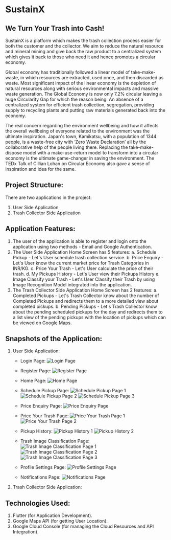 # SustainX
## We Turn Your Trash into Cash!

SustainX is a platform which makes the trash collection process easier for both the customer and the collector. We aim to reduce the natural resource and mineral mining and give back the raw product to a centralized system which gives it back to those who need it and hence promotes a circular economy.

Global economy has traditionally followed a linear model of take-make-waste, in which resources are extracted, used once, and then discarded as waste. Most significant impact of the linear economy is the depletion of natural resources along with serious environmental impacts and massive waste generation. 
The Global Economy is now only 7.2% circular leaving a huge Circularity Gap for which the reason being: An absence of a centralized system for efficient trash collection, segregation, providing supply to recycling plants and putting raw materials generated back into the economy.

The real concern regarding the environment wellbeing and how it affects the overall wellbeing of everyone related to the environment was the ultimate inspiration. Japan's town, Kamikatsu, with a population of 1344 people, is a waste-free city with ‘Zero Waste Declaration’ all by the collaborative help of the people living there. Replacing the take-make-dispose model with a make-use-return model to transform into a circular economy is the ultimate game-changer in saving the environment. The TEDx Talk of Cillian Lohan on Circular Economy also gave a sense of inspiration and idea for the same.

## Project Structure:
There are two applications in the project:
1. User Side Application
2. Trash Collector Side Application

## Application Features:
1. The user of the application is able to register and login onto the application using two methods - Email and Google Authentication.
2. The User Side Application Home Screen has 5 features:
   a. Schedule Pickup - Let's User schedule trash collection service.
   b. Price Enquiry - Let's User know the current market price for Trash Categories in INR/KG.
   c. Price Your Trash - Let's User calculate the price of their trash.
   d. My Pickups History - Let's User view their Pickups History
   e. Image Classify your Trash - Let's User Classify their Trash by using Image Recognition Model integrated into the application.
3. The Trash Collector Side Application Home Screen has 2 features:
   a. Completed Pickups - Let's Trash Collector know about the number of Completed Pickups and redirects them to a more detailed view about completed pickups.
   b. Pending Pickups - Let's Trash Collector know about the pending scheduled pickups for the day and redirects them to a list view of the pending pickups with the location of pickups which can be viewed on Google Maps.

## Snapshots of the Application:
1. User Side Application:
   - Login Page:
   ![Login Page](https://github.com/Ninad-Lunge/SustainX/assets/96621805/4b226386-5dfa-4409-abb1-41321a788928)
   
   - Register Page:
   ![Register Page](https://github.com/Ninad-Lunge/SustainX/assets/96621805/f0a63dab-fd3f-46d2-bbd1-c52e74dee335)

   - Home Page:
   ![Home Page](https://github.com/Ninad-Lunge/SustainX/assets/96621805/c9e890df-30c4-45c7-94ef-7afb1dd7efbf)

   - Schedule Pickup Page:
   ![Schedule Pickup Page 1](https://github.com/Ninad-Lunge/SustainX/assets/96621805/5b67b036-0756-46f5-a068-036c960b9d3e)
   ![Schedule Pickup Page 2](https://github.com/Ninad-Lunge/SustainX/assets/96621805/7038a0bb-0878-4bf2-828e-0c1bf29f6fb3)
   ![Schedule Pickup Page 3](https://github.com/Ninad-Lunge/SustainX/assets/96621805/146f64b7-7e6a-4f71-bfe4-229332a87a8a)

   - Price Enquiry Page:
   ![Price Enquiry Page](https://github.com/Ninad-Lunge/SustainX/assets/96621805/08ca18c8-5f21-423b-8ef3-4b91a9b7393d)

   - Price Your Trash Page:
   ![Price Your Trash Page 1](https://github.com/Ninad-Lunge/SustainX/assets/96621805/c46bba78-81af-44d3-915e-cb8f4c0ce831)
   ![Price Your Trash Page 2](https://github.com/Ninad-Lunge/SustainX/assets/96621805/6e6c21e0-f2a3-448f-aae5-ed7ac362740f)

   - Pickup History:
   ![Pickup History 1](https://github.com/Ninad-Lunge/SustainX/assets/96621805/c23da9c3-3134-4ad5-9e9f-0fadfdcc5b29)
   ![Pickup History 2](https://github.com/Ninad-Lunge/SustainX/assets/96621805/ef755472-4ad8-49d6-a24e-5ede527c06ee)

   - Trash Image Classification Page:
   ![Trash Image Classification Page 1](https://github.com/Ninad-Lunge/SustainX/assets/96621805/62c0b726-163d-4d89-bb50-7f22f12ccc3a)
   ![Trash Image Classification Page 2](https://github.com/Ninad-Lunge/SustainX/assets/96621805/ac40ae2f-abdb-4656-a70f-d6ee7cb0ddf3)
   ![Trash Image Classification Page 3](https://github.com/Ninad-Lunge/SustainX/assets/96621805/ce4cdd15-93c4-4381-9011-8c68b8c03bb3)

   - Profile Settings Page:
   ![Profile Settings Page](https://github.com/Ninad-Lunge/SustainX/assets/96621805/86f595e1-199d-4125-9880-2de866a965db)

   - Notifications Page:
   ![Notifications Page](https://github.com/Ninad-Lunge/SustainX/assets/96621805/4b20e702-8fef-4db2-bd1b-d42667cc1dbe)

2. Trash Collector Side Application:

## Technologies Used:
1. Flutter (for Application Development).
2. Google Maps API (for getting User Location).
3. Google Cloud Console (for managing the Cloud Resources and API Integration).
